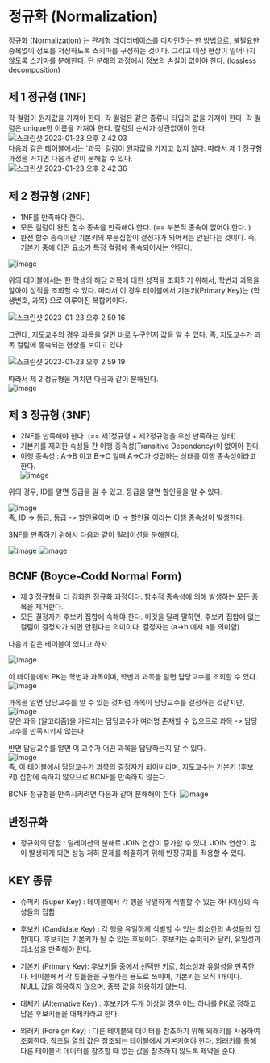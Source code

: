 # 정규화 (Normalization)  

정규화 (Normalization) 는 관계형 데이터베이스를 디자인하는 한 방법으로, 불필요한 중복없이 정보를 저장하도록 스키마를 구성하는 것이다. 
그리고 이상 현상이 일어나지 않도록 스키마를 분해한다. 단 분해의 과정에서 정보의 손실이 없어야 한다. (lossless decomposition) 
  

## 제 1 정규형 (1NF) 

각 컬럼이 원자값을 가져야 한다. 
각 컬럼은 같은 종류나 타입의 값을 가져야 한다. 
각 컬럼은 unique한 이름을 가져야 한다. 
칼럼의 순서가 상관없어야 한다.
![스크린샷 2023-01-23 오후 2 42 03](https://user-images.githubusercontent.com/41604678/213973392-b4389585-817f-44fd-9fe5-d0eda3f4bd79.png)  
다음과 같은 테이블에서는 '과목' 컬럼이 원자값을 가지고 있지 않다. 따라서 제 1 정규형 과정을 거치면 다음과 같이 분해할 수 있다.   
![스크린샷 2023-01-23 오후 2 42 36](https://user-images.githubusercontent.com/41604678/213973408-be5a38ed-ffaf-4993-9df8-a8371fe4d1ed.png)

## 제 2 정규형 (2NF)

* 1NF를 만족해야 한다. 
* 모든 컬럼이 완전 함수 종속을 만족해야 한다. (== 부분적 종속이 없어야 한다. )
* 완전 함수 종속이란 기본키의 부분집합이 결정자가 되어서는 안된다는 것이다. 즉, 기본키 중에 어떤 요소가 특정 컬럼에 종속되어서는 안된다.

![image](https://user-images.githubusercontent.com/41604678/213974691-1042b503-49e2-4de3-9869-6f8b09160426.png)

위의 테이블에서는 한 학생의 해당 과목에 대한 성적을 조회하기 위해서, 학번과 과목을 알아야 성적을 조회할 수 있다. 따라서 이 경우 테이블에서 기본키(Primary Key)는 (학생번호, 과목) 으로 이루어진 복합키이다. 

![스크린샷 2023-01-23 오후 2 59 16](https://user-images.githubusercontent.com/41604678/213974775-e267b719-b979-4e7c-ab9a-0dc32562341c.png)

그런데, 지도교수의 경우 과목을 알면 바로 누구인지 값을 알 수 있다. 즉, 지도교수가 과목 컬럼에 종속되는 현상을 보이고 있다. 

![스크린샷 2023-01-23 오후 2 59 19](https://user-images.githubusercontent.com/41604678/213974770-8c42d5ee-b005-4c71-a0bd-44589a582ac6.png)

따라서 제 2 정규형을 거치면 다음과 같이 분해된다.  
![image](https://user-images.githubusercontent.com/41604678/213974875-ecc235bb-f0a0-45db-83c5-db4db26d5ede.png)
  

## 제 3 정규형 (3NF)

* 2NF를 만족해야 한다. (== 제1정규형 + 제2정규형을 우선 만족하는 상태). 
* 기본키를 제외한 속성들 간 이행 종속성(Transitive Dependency)이 없어야 한다. 
* 이행 종속성 : A→B 이고 B→C 일때 A→C가 성립하는 상태를 이행 종속성이라고 한다.  
![image](https://user-images.githubusercontent.com/41604678/213977960-ac4e5239-4cbd-4977-a9a9-0a32e553cf7b.png)   

위의 경우, ID를 알면 등급을 알 수 있고, 등급을 알면 할인율을 알 수 있다.  

![image](https://user-images.githubusercontent.com/41604678/213978058-bf53b09d-8421-4971-8034-59f83c826cf7.png)  
즉, ID -> 등급, 등급 -> 할인율이며 ID -> 할인율 이라는 이행 종속성이 발생한다. 

3NF를 만족하기 위해서 다음과 같이 릴레이션을 분해한다.  

![image](https://user-images.githubusercontent.com/41604678/213978161-053b2573-d610-45fb-b2a4-e7536637d1d2.png) 
![image](https://user-images.githubusercontent.com/41604678/213978172-cab5b98d-cf8c-4892-850d-6e51f4c39ed4.png)  


## BCNF (Boyce-Codd Normal Form)

* 제 3 정규형을 더 강화한 정규화 과정이다. 함수적 종속성에 의해 발생하는 모든 중복을 제거한다.  
* 모든 결정자가 후보키 집합에 속해야 한다. 이것을 달리 말하면, 후보키 집합에 없는 컬럼이 결정자가 되면 안된다는 의미이다. 결정자는 (a→b 에서 a를 의미함)  

다음과 같은 테이블이 있다고 하자.  

![image](https://user-images.githubusercontent.com/41604678/213978308-5e8ae204-6846-4fd8-a613-ecc399a03774.png)   

이 테이블에서 PK는 학번과 과목이며, 학번과 과목을 알면 담당교수를 조회할 수 있다.  
![image](https://user-images.githubusercontent.com/41604678/213978592-10241b8d-b644-40d3-83df-78ab4f3ba90b.png)   

과목을 알면 담당교수를 알 수 있는 것처럼 과목이 담당교수를 결정하는 것같지만,  
![image](https://user-images.githubusercontent.com/41604678/213978650-2e2337ea-3440-48ee-ab76-0e42d9f32089.png)  
같은 과목 (알고리즘)을 가르치는 담당교수가 여러명 존재할 수 있으므로 과목 -> 담당교수를 만족시키지 않는다.  

반면 담당교수를 알면 이 교수가 어떤 과목을 담당하는지 알 수 있다.  
![image](https://user-images.githubusercontent.com/41604678/213978716-ded52423-d8df-4e7a-9d2f-21c9b1eb12cf.png)  
즉, 이 테이블에서 담당교수가 과목의 결정자가 되어버리며, 지도교수는 기본키 (후보키) 집합에 속하지 않으므로 BCNF를 만족하지 않는다.

BCNF 정규형을 만족시키려면 다음과 같이 분해해야 한다. 
![image](https://user-images.githubusercontent.com/41604678/213978795-8db39219-d279-4d8b-a50a-5dcbf8da023e.png)  

## 반정규화 

* 정규화의 단점 : 릴레이션의 분해로 JOIN 연산이 증가할 수 있다. JOIN 연산이 많이 발생하게 되면 성능 저하 문제를 해결하기 위해 반정규화를 적용할 수 있다.

## KEY 종류 

* 슈퍼키 (Super Key) : 테이블에서 각 행을 유일하게 식별할 수 있는 하나이상의 속성들의 집합  

* 후보키 (Candidate Key) : 각 행을 유일하게 식별할 수 있는 최소한의 속성들의 집합이다. 후보키는 기본키가 될 수 있는 후보이다. 후보키는 슈퍼키와 달리, 유일성과 최소성을 만족해야 한다.   

* 기본키 (Primary Key): 후보키들 중에서 선택한 키로, 최소성과 유일성을 만족한다. 테이블에서 각 튜플들을 구별하는 용도로 쓰이며, 기본키는 오직 1개이다. NULL 값을 허용하지 않으며, 중복 값을 허용하지 않는다.   

* 대체키 (Alternative Key) : 후보키가 두개 이상일 경우 어느 하나를 PK로 정하고 남은 후보키들을 대체키라고 한다.   

* 외래키 (Foreign Key) : 다른 테이블의 데이터를 참조하기 위해 외래키를 사용하여 조회한다. 참조될 열의 값은 참조되는 테이블에서 기본키여야 한다. 외래키를 통해 다른 테이블의 데이터를 참조할 때 없는 값을 참조하지 않도록 제약을 준다.  
